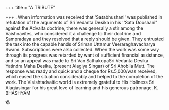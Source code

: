 +++
title = "A TRIBUTE"

+++
. 
When information was received that 'Satabhushani' was published in refutation of the arguments of Sri Vedanta Desika in his ''Sata Dooshani" against the Advaita doctrine, there was generally a stir among the Vaishnavites, who considered it a challenge to their doctrine and Sampradaya and they resolved that a reply should be given. They entrusted the task into the capable hands of Sriman Uttamur Veeraraghavacharya Swami. Subscriptions were also collected. When the work was some way through its progress was retarded by want of sufficient financial assistance, and so an appeal was made to Sri Van SathakopaSri Vedanta Desika Yatindra Maha Desika, (present Alagiya Singar) of Sri Ahobila Mutt. The response was ready and quick and a cheque for Rs.5,000/was received, which eased the situation considerably and helped to the completion of the work. The Visishtadvaitic world is extremely grateful to His Holiness Sri Alagiasingar for his great love of learning and his generous patronage. 
K. BHASHYAM 

श्रीः 
